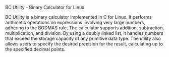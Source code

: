 BC Utility - Binary Calculator for Linux


BC Utility is a binary calculator implemented in C for Linux. It performs arithmetic operations on expressions involving very large numbers, adhering to the BODMAS rule. The calculator supports addition, subtraction, multiplication, and division. By using a doubly linked list, it handles numbers that exceed the storage capacity of any primitive data type. The utility also allows users to specify the desired precision for the result, calculating up to the specified decimal points.
